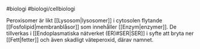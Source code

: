 #biologi #biologi/cellbiologi 

Peroxisomer är likt [[Lysosom|lysosomer]] i cytosolen flytande [[Fosfolipid|membranblåsor]] som innehåller [[Enzym|enzymer]]. De tillverkas i [[Endoplasmatiska nätverket (ER)#SER|SER]] i syfte att bryta ner [[Fett|fetter]] och även skadligt väteperoxid, därav namnet.
